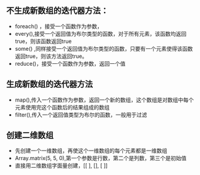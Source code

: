 ## 不生成新数组的迭代器方法：
- foreach() ，接受一个函数作为参数，
- every(),接受一个返回值为布尔类型的函数，对于所有元素，该函数均返回true，则该函数返回true
- some() ,同样接受一个返回值为布尔类型的函数，只要有一个元素使得该函数返回true，则该方法返回true。
- reduce()，接受一个函数作为参数，返回一个值
## 生成新数组的迭代器方法
- map(),传入一个函数作为参数，返回一个新的数组，这个数组是对数组中每个元素使用完这个函数后的结果组成的数组
- filter(),传入一个返回值类型为布尔的函数，一般用于过滤
## 创建二维数组
- 先创建一个一维数组，再使这个一维数组的每个元素都是一维数组
- Array.matrix(5, 5, 0),第一个参数是行数，第二个是列数，第三个是初始值
- 直接用二维数组字面量创建，[[ ], [], [ ]]